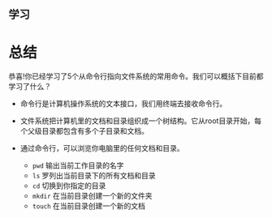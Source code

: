 学习
---

# **总结**

恭喜!你已经学习了5个从命令行指向文件系统的常用命令。我们可以概括下目前都学习了什么？

  * 命令行是计算机操作系统的文本接口，我们用终端去接收命令行。
  * 文件系统把计算机里的文档和目录组织成一个树结构。它从root目录开始，每个父级目录都包含有多个子目录和文档。
  * 通过命令行，可以浏览你电脑里的任何文档和目录。

  
      * ``pwd``  输出当前工作目录的名字
      * `` ls ``  罗列出当前目录下的所有文档和目录
      * `` cd ``  切换到你指定的目录
      * `` mkdir ``  在当前目录创建一个新的文件夹
      * `` touch ``  在当前目录创建一个新的文档
